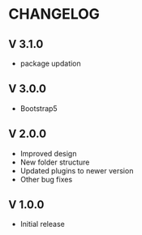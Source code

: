 # CHANGELOG

## V 3.1.0
- package updation

## V 3.0.0
- Bootstrap5


## V 2.0.0
- Improved design
- New folder structure
- Updated plugins to newer version
- Other bug fixes

## V 1.0.0
- Initial release
